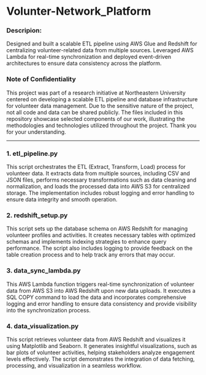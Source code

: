 # Volunter-Network_Platform
### Descripion: 
Designed and built a scalable ETL pipeline using AWS Glue and Redshift for centralizing volunteer-related data from multiple sources. Leveraged AWS Lambda for real-time synchronization and deployed event-driven architectures to ensure data consistency across the platform.

### Note of Confidentiality
This project was part of a research initiative at Northeastern University centered on developing a scalable ETL pipeline and database infrastructure for volunteer data management. Due to the sensitive nature of the project, not all code and data can be shared publicly. The files included in this repository showcase selected components of our work, illustrating the methodologies and technologies utilized throughout the project. Thank you for your understanding.

---

### 1. **etl_pipeline.py**
This script orchestrates the ETL (Extract, Transform, Load) process for volunteer data. It extracts data from multiple sources, including CSV and JSON files, performs necessary transformations such as data cleaning and normalization, and loads the processed data into AWS S3 for centralized storage. The implementation includes robust logging and error handling to ensure data integrity and smooth operation.

### 2. **redshift_setup.py**
This script sets up the database schema on AWS Redshift for managing volunteer profiles and activities. It creates necessary tables with optimized schemas and implements indexing strategies to enhance query performance. The script also includes logging to provide feedback on the table creation process and to help track any errors that may occur.

### 3. **data_sync_lambda.py**
This AWS Lambda function triggers real-time synchronization of volunteer data from AWS S3 into AWS Redshift upon new data uploads. It executes a SQL COPY command to load the data and incorporates comprehensive logging and error handling to ensure data consistency and provide visibility into the synchronization process.

### 4. **data_visualization.py**
This script retrieves volunteer data from AWS Redshift and visualizes it using Matplotlib and Seaborn. It generates insightful visualizations, such as bar plots of volunteer activities, helping stakeholders analyze engagement levels effectively. The script demonstrates the integration of data fetching, processing, and visualization in a seamless workflow.
